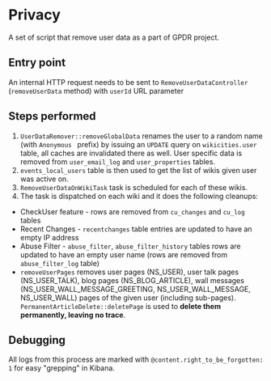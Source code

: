 Privacy
=======

A set of script that remove user data as a part of GPDR project.

## Entry point

An internal HTTP request needs to be sent to `RemoveUserDataController` (`removeUserData` method) with `userId` URL parameter

## Steps performed

1. `UserDataRemover::removeGlobalData` renames the user to a random name (with `Anonymous ` prefix) by issuing an `UPDATE` query on `wikicities.user` table, all caches are invalidated there as well. User specific data is removed from `user_email_log` and `user_properties` tables.
2. `events_local_users` table is then used to get the list of wikis given user was active on.
3. `RemoveUserDataOnWikiTask` task is scheduled for each of these wikis.
4. The task is dispatched on each wiki and it does the following cleanups:
 * CheckUser feature - rows are removed from `cu_changes` and `cu_log` tables
 * Recent Changes - `recentchanges` table entries are updated to have an empty IP address
 * Abuse Filter - `abuse_filter`, `abuse_filter_history` tables rows are updated to have an empty user name (rows are removed from `abuse_filter_log` table)
 * `removeUserPages` removes user pages (NS_USER), user talk pages (NS_USER_TALK), blog pages (NS_BLOG_ARTICLE), wall messages (NS_USER_WALL_MESSAGE_GREETING, NS_USER_WALL_MESSAGE, NS_USER_WALL) pages of the given user (including sub-pages). `PermanentArticleDelete::deletePage` is used to **delete them permanently, leaving no trace**.
 
 ## Debugging
 
 All logs from this process are marked with `@content.right_to_be_forgotten: 1` for easy "grepping" in Kibana.
